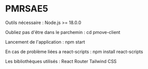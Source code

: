 # PMRSAE5

Outils nécessaire : 
Node.js >= 18.0.0 

Oubliez pas d'être dans le parchemin : 
cd pmove-client 

Lancement de l'application : 
npm start 

En cas de problème liées a react-scripts : 
npm install react-scripts

Les bibliothèques utilisés : 
React Router
Tailwind CSS 

